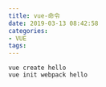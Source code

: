 ```yaml
---
title: vue-命令
date: 2019-03-13 08:42:58
categories:
- VUE
tags:
---
```


```
vue create hello
vue init webpack hello
```

